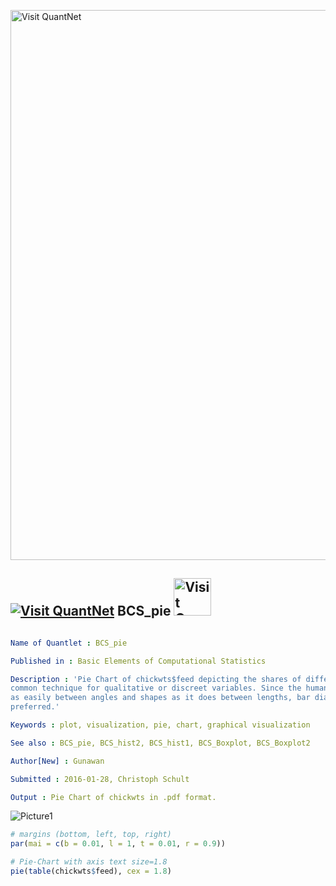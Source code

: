 
[<img src="https://github.com/QuantLet/Styleguide-and-FAQ/blob/master/pictures/banner.png" width="880" alt="Visit QuantNet">](http://quantlet.de/index.php?p=info)

## [<img src="https://github.com/QuantLet/Styleguide-and-Validation-procedure/blob/master/pictures/qloqo.png" alt="Visit QuantNet">](http://quantlet.de/) **BCS_pie** [<img src="https://github.com/QuantLet/Styleguide-and-Validation-procedure/blob/master/pictures/QN2.png" width="60" alt="Visit QuantNet 2.0">](http://quantlet.de/d3/ia)

```yaml

Name of Quantlet : BCS_pie

Published in : Basic Elements of Computational Statistics

Description : 'Pie Chart of chickwts$feed depicting the shares of different feed types. It is a
common technique for qualitative or discreet variables. Since the human brain does not distinguish
as easily between angles and shapes as it does between lengths, bar diagrams and bar plots are
preferred.'

Keywords : plot, visualization, pie, chart, graphical visualization

See also : BCS_pie, BCS_hist2, BCS_hist1, BCS_Boxplot, BCS_Boxplot2

Author[New] : Gunawan

Submitted : 2016-01-28, Christoph Schult

Output : Pie Chart of chickwts in .pdf format.

```

![Picture1](BCS_pie.png)


```r
# margins (bottom, left, top, right)
par(mai = c(b = 0.01, l = 1, t = 0.01, r = 0.9))

# Pie-Chart with axis text size=1.8
pie(table(chickwts$feed), cex = 1.8)
```
